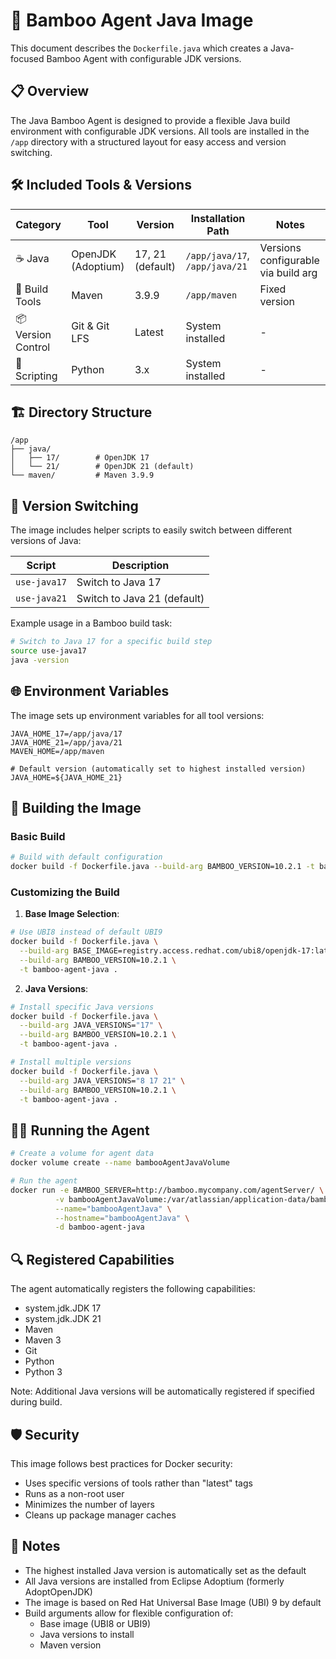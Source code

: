 # 🚀 Bamboo Agent Java Image

This document describes the `Dockerfile.java` which creates a Java-focused Bamboo Agent with configurable JDK versions.

## 📋 Overview

The Java Bamboo Agent is designed to provide a flexible Java build environment with configurable JDK versions. All tools are installed in the `/app` directory with a structured layout for easy access and version switching.

## 🛠️ Included Tools & Versions

| Category | Tool | Version | Installation Path | Notes |
|----------|------|---------|------------------|--------|
| ☕ Java | OpenJDK (Adoptium) | 17, 21 (default) | `/app/java/17`, `/app/java/21` | Versions configurable via build arg |
| 🔧 Build Tools | Maven | 3.9.9 | `/app/maven` | Fixed version |
| 📦 Version Control | Git & Git LFS | Latest | System installed | - |
| 🐍 Scripting | Python | 3.x | System installed | - |

## 🏗️ Directory Structure

```
/app
├── java/
│   ├── 17/        # OpenJDK 17
│   └── 21/        # OpenJDK 21 (default)
└── maven/         # Maven 3.9.9
```

## 🔄 Version Switching

The image includes helper scripts to easily switch between different versions of Java:

| Script | Description |
|--------|-------------|
| `use-java17` | Switch to Java 17 |
| `use-java21` | Switch to Java 21 (default) |

Example usage in a Bamboo build task:

```bash
# Switch to Java 17 for a specific build step
source use-java17
java -version
```

## 🌐 Environment Variables

The image sets up environment variables for all tool versions:

```
JAVA_HOME_17=/app/java/17
JAVA_HOME_21=/app/java/21
MAVEN_HOME=/app/maven

# Default version (automatically set to highest installed version)
JAVA_HOME=${JAVA_HOME_21}
```

## 🚀 Building the Image

### Basic Build
```bash
# Build with default configuration
docker build -f Dockerfile.java --build-arg BAMBOO_VERSION=10.2.1 -t bamboo-agent-java .
```

### Customizing the Build

1. **Base Image Selection**:
```bash
# Use UBI8 instead of default UBI9
docker build -f Dockerfile.java \
  --build-arg BASE_IMAGE=registry.access.redhat.com/ubi8/openjdk-17:latest \
  --build-arg BAMBOO_VERSION=10.2.1 \
  -t bamboo-agent-java .
```

2. **Java Versions**:
```bash
# Install specific Java versions
docker build -f Dockerfile.java \
  --build-arg JAVA_VERSIONS="17" \
  --build-arg BAMBOO_VERSION=10.2.1 \
  -t bamboo-agent-java .

# Install multiple versions
docker build -f Dockerfile.java \
  --build-arg JAVA_VERSIONS="8 17 21" \
  --build-arg BAMBOO_VERSION=10.2.1 \
  -t bamboo-agent-java .
```


## 🏃‍♂️ Running the Agent

```bash
# Create a volume for agent data
docker volume create --name bambooAgentJavaVolume

# Run the agent
docker run -e BAMBOO_SERVER=http://bamboo.mycompany.com/agentServer/ \
          -v bambooAgentJavaVolume:/var/atlassian/application-data/bamboo-agent \
          --name="bambooAgentJava" \
          --hostname="bambooAgentJava" \
          -d bamboo-agent-java
```

## 🔍 Registered Capabilities

The agent automatically registers the following capabilities:

- system.jdk.JDK 17
- system.jdk.JDK 21
- Maven
- Maven 3
- Git
- Python
- Python 3

Note: Additional Java versions will be automatically registered if specified during build.

## 🛡️ Security

This image follows best practices for Docker security:
- Uses specific versions of tools rather than "latest" tags
- Runs as a non-root user
- Minimizes the number of layers
- Cleans up package manager caches

## 📝 Notes

- The highest installed Java version is automatically set as the default
- All Java versions are installed from Eclipse Adoptium (formerly AdoptOpenJDK)
- The image is based on Red Hat Universal Base Image (UBI) 9 by default
- Build arguments allow for flexible configuration of:
  - Base image (UBI8 or UBI9)
  - Java versions to install
  - Maven version
